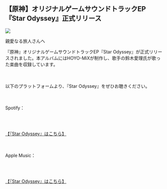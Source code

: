 ## 【原神】オリジナルゲームサウンドトラックEP『Star Odyssey』正式リリース
<img src="https://sdk.hoyoverse.com/upload/ann/2025/06/11/8a03b897c00bdf4f620bc13047ff3cdd_1548526138325278550.jpg">
<p style="white-space: pre-wrap;">親愛なる旅人さんへ</p><p style="white-space: pre-wrap;">『原神』オリジナルゲームサウンドトラックEP『Star Odyssey』が正式リリースされました。本アルバムにはHOYO-MiXが制作し、歌手の鈴木愛理氏が歌った楽曲を収録しています。</p><p style="white-space: pre-wrap; min-height: 1.5em;"></p><p style="white-space: pre-wrap;">以下のプラットフォームより、『Star Odyssey』をぜひお聴きください。</p><p style="white-space: pre-wrap; min-height: 1.5em;"></p><p style="white-space: pre-wrap;">Spotify：</p><p style="white-space: pre-wrap;">

[【『Star Odyssey』はこちら】](https://open.spotify.com/album/3CkOnUZXt8ro5e8VLuYHz2)
</p><p style="white-space: pre-wrap; min-height: 1.5em;"></p><p style="white-space: pre-wrap;">Apple Music：</p><p style="white-space: pre-wrap;">

[【『Star Odyssey』はこちら】](https://music.apple.com/jp/album/1819466876)
</p><p style="white-space: pre-wrap; min-height: 1.5em;"></p><p style="white-space: pre-wrap; min-height: 1.5em;"></p>
